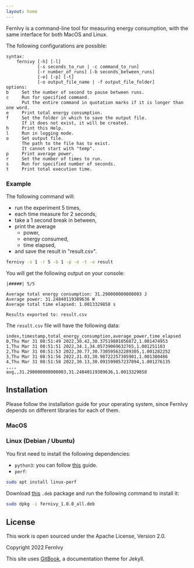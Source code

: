 ```yaml
---
layout: home
---
```


FernIvy is a command-line tool for measuring energy consumption, with the same interface for both MacOS and Linux.

The following configurations are possible:

```
syntax:
    fernivy [-h] [-l]
            [-s seconds_to_run | -c command_to_run]
            [-r number_of_runs] [-b seconds_between_runs]
            [-e] [-p] [-t]
            [-o output_file_name | -f output_file_folder]
options:
b     Set the number of second to pause between runs.
c     Run for specified command.
      Put the entire command in quotation marks if it is longer than one word.
e     Print total energy consumption.
f     Set the folder in which to save the output file.
      If it does not exist, it will be created.
h     Print this Help.
l     Run in logging mode.
o     Set output file.
      The path to the file has to exist.
      It cannot start with "temp".
p     Print average power.
r     Set the number of times to run.
s     Run for specified number of seconds.
t     Print total execution time.
```

### Example

The following command will:
* run the experiment 5 times,
* each time measure for 2 seconds,
* take a 1 second break in between,
* print the average
    * power,
    * energy consumed,
    * time elapsed,
* and save the result in "result.csv".

```bash
fernivy -s 1 -r 5 -b 1 -p -e -t -o result
```

You will get the following output on your console:

```
|#####| 5/5

Average total energy consumption: 31.290000000000003 J
Average power: 31.24840119389636 W
Average total time elapsed: 1.0013329858 s

Results exported to: result.csv
```

The `result.csv` file will have the following data:

```csv
index,timestamp,total_energy_consumption,average_power,time_elapsed
0,Thu Mar 31 08:51:49 2022,30.42,30.37519801056872,1.001474953
1,Thu Mar 31 08:51:51 2022,34.1,34.05739069632765,1.001251103
2,Thu Mar 31 08:51:53 2022,30.77,30.730595632289305,1.001282252
3,Thu Mar 31 08:51:56 2022,31.03,30.98722257305901,1.001380486
4,Thu Mar 31 08:51:58 2022,30.13,30.091599057237094,1.001276135
,,,,
avg,,31.290000000000003,31.24840119389636,1.0013329858
```
## Installation

Please follow the installation guide for your operating system, since FernIvy depends on different libraries for each of them.

### MacOS

### Linux (Debian / Ubuntu)

You first need to install the following dependencies:

* `python3`: you can follow [this](https://docs.python-guide.org/starting/install3/linux/) guide.
* `perf`:

```bash
sudo apt install linux-perf
```

Download [this](https://www.flaticon.com/free-icon/work-in-progress_5578703) `.deb` package and run the following command to install it:

```bash
sudo dpkg -i fernivy_1.0.0_all.deb
```

## License

This work is open sourced under the Apache License, Version 2.0.

Copyright 2022 FernIvy

This site uses <a href="https://github.com/sighingnow/jekyll-gitbook" target="_blank">GitBook</a>, a documentation theme for Jekyll. 

[gitbook]: https://github.com/sighingnow/jekyll-gitbook
